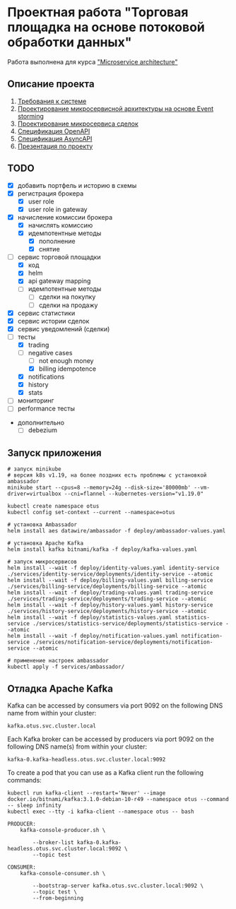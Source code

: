 # Проектная работа "Торговая площадка на основе потоковой обработки данных"

Работа выполнена для курса ["Microservice architecture"](https://otus.ru/lessons/microservice-architecture/)

## Описание проекта

1. [Требования к системе](docs/01_requirements.md)
2. [Проектирование микросервисной архитектуры на основе Event storming](docs/02_design.md)
3. [Проектирование микросервиса сделок](docs/03_trading_design.md)
4. [Спецификация OpenAPI](docs/public-api.yaml)
5. [Спецификация AsyncAPI](docs/async-api.yaml)
6. [Презентация по проекту](https://docs.google.com/presentation/d/1KrmSC7teapaxYjeN1FhxTqiPeEEtaix5PytTRu5WEwI/edit?usp=sharing)

## TODO

* [x] добавить портфель и историю в схемы
* [x] регистрация брокера
  * [x] user role
  * [x] user role in gateway
* [x] начисление комиссии брокера
  * [x] начислять комиссию
  * [x] идемпотентные методы
    * [x] пополнение
    * [x] снятие
* [ ] сервис торговой площадки
  * [x] код
  * [x] helm
  * [x] api gateway mapping
  * [ ] идемпотентные методы
    * [ ] сделки на покупку
    * [ ] сделки на продажу
* [x] сервис статистики
* [x] сервис истории сделок
* [x] сервис уведомлений (сделки)
* [ ] тесты
  * [x] trading
  * [ ] negative cases 
    * [ ] not enough money
    * [x] billing idempotence
  * [x] notifications
  * [x] history
  * [x] stats
* [ ] мониторинг
* [ ] performance тесты

* дополнительно
  * [ ] debezium

## Запуск приложения

```shell
# запуск minikube
# версия k8s v1.19, на более поздних есть проблемы с установкой ambassador
minikube start --cpus=8 --memory=24g --disk-size='80000mb' --vm-driver=virtualbox --cni=flannel --kubernetes-version="v1.19.0"

kubectl create namespace otus
kubectl config set-context --current --namespace=otus

# установка Ambassador
helm install aes datawire/ambassador -f deploy/ambassador-values.yaml

# установка Apache Kafka
helm install kafka bitnami/kafka -f deploy/kafka-values.yaml

# запуск микросервисов
helm install --wait -f deploy/identity-values.yaml identity-service ./services/identity-service/deployments/identity-service --atomic
helm install --wait -f deploy/billing-values.yaml billing-service ./services/billing-service/deployments/billing-service --atomic
helm install --wait -f deploy/trading-values.yaml trading-service ./services/trading-service/deployments/trading-service --atomic
helm install --wait -f deploy/history-values.yaml history-service ./services/history-service/deployments/history-service --atomic
helm install --wait -f deploy/statistics-values.yaml statistics-service ./services/statistics-service/deployments/statistics-service --atomic
helm install --wait -f deploy/notification-values.yaml notification-service ./services/notification-service/deployments/notification-service --atomic

# применение настроек ambassador
kubectl apply -f services/ambassador/
```

## Отладка Apache Kafka

Kafka can be accessed by consumers via port 9092 on the following DNS name from within your cluster:

    kafka.otus.svc.cluster.local

Each Kafka broker can be accessed by producers via port 9092 on the following DNS name(s) from within your cluster:

    kafka-0.kafka-headless.otus.svc.cluster.local:9092

To create a pod that you can use as a Kafka client run the following commands:

    kubectl run kafka-client --restart='Never' --image docker.io/bitnami/kafka:3.1.0-debian-10-r49 --namespace otus --command -- sleep infinity
    kubectl exec --tty -i kafka-client --namespace otus -- bash

    PRODUCER:
        kafka-console-producer.sh \
            
            --broker-list kafka-0.kafka-headless.otus.svc.cluster.local:9092 \
            --topic test

    CONSUMER:
        kafka-console-consumer.sh \
            
            --bootstrap-server kafka.otus.svc.cluster.local:9092 \
            --topic test \
            --from-beginning

